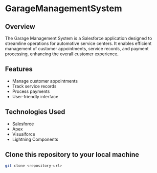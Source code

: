 # GarageManagementSystem

## Overview
The Garage Management System is a Salesforce application designed to streamline operations for automotive service centers. It enables efficient management of customer appointments, service records, and payment processing, enhancing the overall customer experience.

## Features
- Manage customer appointments
- Track service records
- Process payments
- User-friendly interface

## Technologies Used
- Salesforce
- Apex
- Visualforce
- Lightning Components

## Clone this repository to your local machine
```bash
git clone <repository-url>
